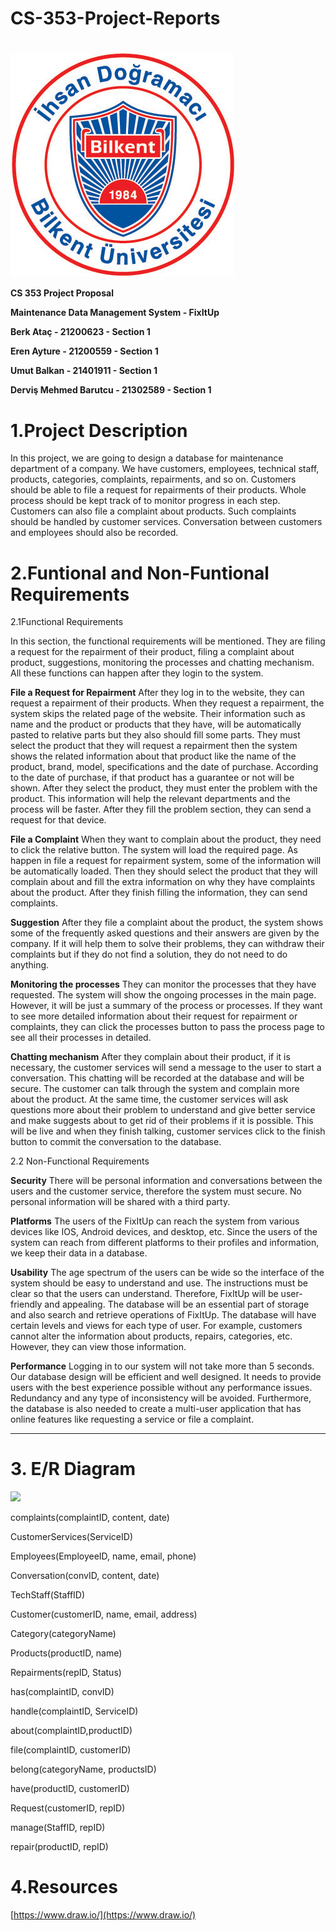 # CS-353-Project-Reports
# 

![](https://github.com/Seftali/CS-353-Project-Reports/blob/master/Bilkent.jpg)

**CS 353 Project Proposal**

**Maintenance Data Management System - FixItUp**

**Berk Ataç 	-		21200623 - Section 1**

**Eren Ayture	-		21200559 - Section 1**

**Umut Balkan	-		21401911 - Section 1**

**Derviş Mehmed Barutcu -	21302589 - Section 1**



# 1.Project Description

In this project, we are going to design a database for maintenance department of a company. We have customers, employees, technical staff, products, categories, complaints, repairments, and so on. Customers should be able to file a request for repairments of their products. Whole process should be kept track of to monitor progress in each step. Customers can also file a complaint about products. Such complaints should be handled by customer services. Conversation between customers and employees should also be recorded.


# 2.Funtional and Non-Funtional Requirements

2.1Functional Requirements

In this section, the functional requirements will be mentioned. They are filing a request for the repairment of their product, filing a complaint about product, suggestions, monitoring the processes and chatting mechanism. All these functions can happen after they login to the system.

**File a Request for Repairment** After they log in to the website, they can request a repairment of their products. When they request a repairment, the system skips the related page of the website. Their information such as name and the product or products that they have, will be automatically pasted to relative parts but they also should fill some parts. They must select the product that they will request a repairment then the system shows the related information about that product like the name of the product, brand, model, specifications and the date of purchase. According to the date of purchase, if that product has a guarantee or not will be shown. After they select the product, they must enter the problem with the product. This information will help the relevant departments and the process will be faster. After they fill the problem section, they can send a request for that device.


**File a Complaint** When they want to complain about the product, they need to click the relative button. The system will load the required page. As happen in file a request for repairment system, some of the information will be automatically loaded. Then they should select the product that they will complain about and fill the extra information on why they have complaints about the product. After they finish filling the information, they can send complaints.


**Suggestion** After they file a complaint about the product, the system shows some of the frequently asked questions and their answers are given by the company. If it will help them to solve their problems, they can withdraw their complaints but if they do not find a solution, they do not need to do anything.


**Monitoring the processes** They can monitor the processes that they have requested. The system will show the ongoing processes in the main page. However, it will be just a summary of the process or processes. If they want to see more detailed information about their request for repairment or complaints, they can click the processes button to pass the process page to see all their processes in detailed.


**Chatting mechanism** After they complain about their product, if it is necessary, the customer services will send a message to the user to start a conversation. This chatting will be recorded at the database and will be secure. The customer can talk through the system and complain more about the product. At the same time, the customer services will ask questions more about their problem to understand and give better service and make suggests about to get rid of their problems if it is possible. This will be live and when they finish talking, customer services click to the finish button to commit the conversation to the database.

2.2 Non-Functional Requirements

**Security**
	There will be personal information and conversations between the users and the customer service, therefore the system must secure. No personal information will be shared with a third party.

**Platforms**
	The users of the FixItUp can reach the system from various devices like IOS, Android devices, and desktop, etc. Since the users of the system can reach from different platforms to their profiles and information, we keep their data in a database. 
  
**Usability**
	The age spectrum of the users can be wide so the interface of the system should be easy to understand and use. The instructions must be clear so that the users can understand. Therefore, FixItUp will be user-friendly and appealing.
  The database will be an essential part of storage and also search and retrieve operations of FixItUp. The database will have certain levels and views for each type of user. For example, customers cannot alter the information about products, repairs, categories, etc. However, they can view those information.

**Performance**
	Logging in to our system will not take more than 5 seconds. Our database design will be efficient and well designed. It needs to provide users with the best experience possible without any performance issues. Redundancy and any type of inconsistency will be avoided.  Furthermore, the database is also needed to create a multi-user application that has online features like requesting a service or file a complaint.


** **

#  3. E/R Diagram


![](https://github.com/Seftali/CS-353-Project-Reports/blob/master/ERdiagram.jpeg)


complaints(complaintID, content, date)

CustomerServices(ServiceID)

Employees(EmployeeID, name, email, phone)

Conversation(convID, content, date)

TechStaff(StaffID)

Customer(customerID, name, email, address)

Category(categoryName)

Products(productID, name)

Repairments(repID, Status)

has(complaintID, convID)

handle(complaintID, ServiceID)

about(complaintID,productID)

file(complaintID, customerID)

belong(categoryName, productsID)

have(productID, customerID)

Request(customerID, repID)

manage(StaffID, repID)

repair(productID, repID)

# 4.Resources

[https://www.draw.io/](https://www.draw.io/)

